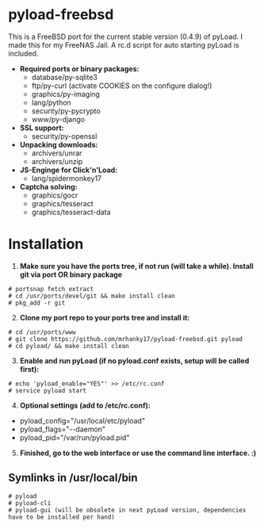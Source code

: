 pyload-freebsd
==============

This is a FreeBSD port for the current stable version (0.4.9) of pyLoad.
I made this for my FreeNAS Jail. A rc.d script for auto starting pyLoad is included.

* __Required ports or binary packages:__
  * database/py-sqlite3
  * ftp/py-curl (activate COOKIES on the configure dialog!)
  * graphics/py-imaging
  * lang/python
  * security/py-pycrypto
  * www/py-django
* __SSL support:__
  * security/py-openssl
* __Unpacking downloads:__
  * archivers/unrar
  * archivers/unzip
* __JS-Enginge for Click'n'Load:__
  * lang/spidermonkey17
* __Captcha solving:__
  * graphics/gocr
  * graphics/tesseract
  * graphics/tesseract-data

# Installation
1. __Make sure you have the ports tree, if not run (will take a while). Install git via port OR binary package__
```Shell
# portsnap fetch extract
# cd /usr/ports/devel/git && make install clean
# pkg_add -r git
```

2. __Clone my port repo to your ports tree and install it:__
```Shell
# cd /usr/ports/www
# git clone https://github.com/mrhanky17/pyload-freebsd.git pyload
# cd pyload/ && make install clean
```

3. __Enable and run pyLoad (if no pyload.conf exists, setup will be called first):__
```Shell
# echo 'pyload_enable="YES"' >> /etc/rc.conf
# service pyload start
```

4. __Optional settings (add to /etc/rc.conf):__
* pyload_config="/usr/local/etc/pyload"
* pyload_flags="--daemon"
* pyload_pid="/var/run/pyload.pid"

5. __Finished, go to the web interface or use the command line interface. :)__

## Symlinks in /usr/local/bin
```Shell
# pyload
# pyload-cli
# pyload-gui (will be obsolete in next pyLoad version, dependencies have to be installed per hand)
```

